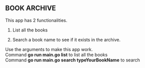 

  ## BOOK ARCHIVE

This app has 2 functionalities.
 
 1. List all the books

 2. Search a book name to see if it exists in the archive.

Use the arguments to make this app work.      
Command **go run main.go list** to list all the books      
Command **go run main.go search typeYourBookName** to search      
